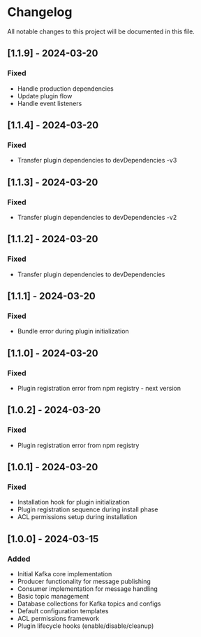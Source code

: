 # Changelog

All notable changes to this project will be documented in this file.

## [1.1.9] - 2024-03-20

### Fixed
- Handle production dependencies
- Update plugin flow
- Handle event listeners

## [1.1.4] - 2024-03-20

### Fixed
- Transfer plugin dependencies to devDependencies -v3

## [1.1.3] - 2024-03-20

### Fixed
- Transfer plugin dependencies to devDependencies -v2

## [1.1.2] - 2024-03-20

### Fixed
- Transfer plugin dependencies to devDependencies

## [1.1.1] - 2024-03-20

### Fixed
- Bundle error during plugin initialization

## [1.1.0] - 2024-03-20

### Fixed
- Plugin registration error from npm registry - next version

## [1.0.2] - 2024-03-20

### Fixed
- Plugin registration error from npm registry

## [1.0.1] - 2024-03-20

### Fixed
- Installation hook for plugin initialization
- Plugin registration sequence during install phase
- ACL permissions setup during installation

## [1.0.0] - 2024-03-15

### Added
- Initial Kafka core implementation
- Producer functionality for message publishing
- Consumer implementation for message handling
- Basic topic management
- Database collections for Kafka topics and configs
- Default configuration templates
- ACL permissions framework
- Plugin lifecycle hooks (enable/disable/cleanup)
